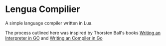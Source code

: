 # Lengua Compilier

A simple language compiler written in Lua.

The process outlined here was inspired by Thorsten Ball's books [Writing an Interpreter in GO](https://interpreterbook.com/) and [Writing an Compiler in Go](https://compilerbook.com/)
